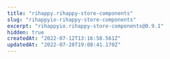 ```yaml
---
title: "rihappy.rihappy-store-components"
slug: "rihappyio-rihappy-store-components"
excerpt: "rihappyio.rihappy-store-components@0.9.1"
hidden: true
createdAt: "2022-07-12T13:16:58.561Z"
updatedAt: "2022-07-28T19:08:41.170Z"
---
```

